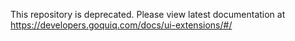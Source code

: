 This repository is deprecated.  Please view latest documentation at https://developers.goquiq.com/docs/ui-extensions/#/
